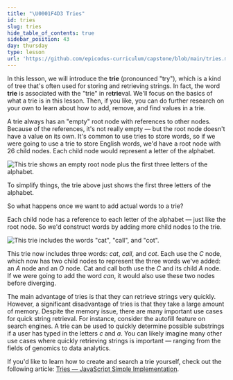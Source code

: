 ```yaml
---
title: "\U0001F4D3 Tries"
id: tries
slug: tries
hide_table_of_contents: true
sidebar_position: 43
day: thursday
type: lesson
url: 'https://github.com/epicodus-curriculum/capstone/blob/main/tries.md'
---
```


In this lesson, we will introduce the **trie** (pronounced "try"), which is a kind of tree that's often used for storing and retrieving strings. In fact, the word **trie** is associated with the "trie" in re**trie**val. We'll focus on the basics of what a trie is in this lesson. Then, if you like, you can do further research on your own to learn about how to add, remove, and find values in a trie.

A trie always has an "empty" root node with references to other nodes. Because of the references, it's not really empty — but the root node doesn't have a value on its own. It's common to use tries to store words, so if we were going to use a trie to store English words, we'd have a root node with 26 child nodes. Each child node would represent a letter of the alphabet.

![This trie shows an empty root node plus the first three letters of the alphabet.](/computer-science-curriculum-2020/trie_1.png)

To simplify things, the trie above just shows the first three letters of the alphabet.

So what happens once we want to add actual words to a trie?

Each child node has a reference to each letter of the alphabet — just like the root node. So we'd construct words by adding more child nodes to the trie.

![This trie includes the words "cat", "call", and "cot".](/computer-science-curriculum-2020/trie2.png)

This trie now includes three words: _cat_, _call_, and _cot_. Each use the _C_ node, which now has two child nodes to represent the three words we've added: an _A_ node and an _O_ node. Cat and call both use the _C_ and its child _A_ node. If we were going to add the word _can_, it would also use these two nodes before diverging.

The main advantage of tries is that they can retrieve strings very quickly. However, a significant disadvantage of tries is that they take a large amount of memory. Despite the memory issue, there are many important use cases for quick string retrieval. For instance, consider the autofill feature on search engines. A trie can be used to quickly determine possible substrings if a user has typed in the letters _c_ and _a_. You can likely imagine many other use cases where quickly retrieving strings is important — ranging from the fields of genomics to data analytics.

If you'd like to learn how to create and search a trie yourself, check out the following article: [Tries — JavaScript Simple Implementation](https://medium.com/@alexanderv/tries-javascript-simple-implementation-e2a4e54e4330).